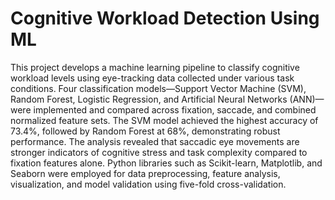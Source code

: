 # Cognitive Workload Detection Using ML 

This project develops a machine learning pipeline to classify cognitive workload levels using eye-tracking data collected under various task conditions. Four classification models—Support Vector Machine (SVM), Random Forest, Logistic Regression, and Artificial Neural Networks (ANN)—were implemented and compared across fixation, saccade, and combined normalized feature sets. The SVM model achieved the highest accuracy of 73.4%, followed by Random Forest at 68%, demonstrating robust performance. The analysis revealed that saccadic eye movements are stronger indicators of cognitive stress and task complexity compared to fixation features alone. Python libraries such as Scikit-learn, Matplotlib, and Seaborn were employed for data preprocessing, feature analysis, visualization, and model validation using five-fold cross-validation.

